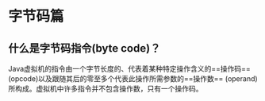 # 字节码篇

## 什么是字节码指令(byte code)？

Java虚拟机的指令由一个字节长度的、代表着某种特定操作含义的==操作码== (opcode)以及跟随其后的零至多个代表此操作所需参数的==操作数== (operand)所构成。虚拟机中许多指令并不包含操作数，只有一个操作码。

## 